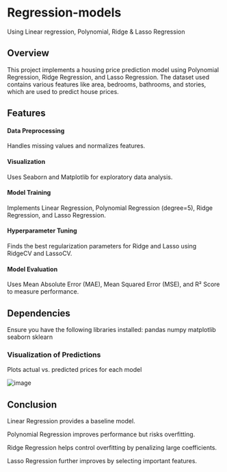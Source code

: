 # Regression-models
Using Linear regression, Polynomial, Ridge & Lasso Regression

## Overview

This project implements a housing price prediction model using Polynomial Regression, Ridge Regression, and Lasso Regression. The dataset used contains various features like area, bedrooms, bathrooms, and stories, which are used to predict house prices.

## Features

#### Data Preprocessing 
Handles missing values and normalizes features.

#### Visualization
Uses Seaborn and Matplotlib for exploratory data analysis.

#### Model Training
Implements Linear Regression, Polynomial Regression (degree=5), Ridge Regression, and Lasso Regression.

#### Hyperparameter Tuning
Finds the best regularization parameters for Ridge and Lasso using RidgeCV and LassoCV.

#### Model Evaluation
Uses Mean Absolute Error (MAE), Mean Squared Error (MSE), and R² Score to measure performance.

## Dependencies

Ensure you have the following libraries installed:
pandas
numpy
matplotlib
seaborn
sklearn


### Visualization of Predictions
Plots actual vs. predicted prices for each model

![image](https://github.com/user-attachments/assets/9e4eb7c2-7d89-4f10-bc00-aae4965dab0e)

## Conclusion

Linear Regression provides a baseline model.

Polynomial Regression improves performance but risks overfitting.

Ridge Regression helps control overfitting by penalizing large coefficients.

Lasso Regression further improves by selecting important features.
